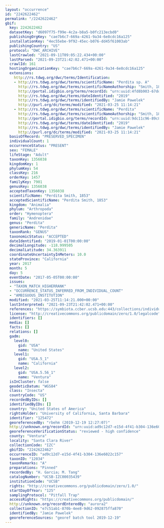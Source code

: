 ```yaml
---
layout: "occurrence"
id: "2242622462"
permalink: "/2242622462"
gbif:
  key: 2242622462
  datasetKey: "d6097f75-f99e-4c2a-b8a5-b0fc213ecbd0"
  publishingOrgKey: "cae7b6c7-669a-4261-9a34-6e8cdc16a125"
  installationKey: "4ec55ebe-9f92-45ec-b076-dd45f61003ab"
  publishingCountry: "US"
  protocol: "DWC_ARCHIVE"
  lastCrawled: "2021-09-11T09:05:22.434+00:00"
  lastParsed: "2021-09-23T21:42:02.471+00:00"
  crawlId: 161
  hostingOrganizationKey: "cae7b6c7-669a-4261-9a34-6e8cdc16a125"
  extensions:
    http://rs.tdwg.org/dwc/terms/Identification:
    - http://rs.tdwg.org/dwc/terms/scientificName: "Perdita sp. A"
      http://rs.tdwg.org/dwc/terms/scientificNameAuthorship: "Smith, 1853"
      http://portal.idigbio.org/terms/recordId: "urn:uuid:4fd8b903-67dd-4014-86e0-3268dff01a11"
      http://rs.tdwg.org/dwc/terms/dateIdentified: "2019"
      http://rs.tdwg.org/dwc/terms/identifiedBy: "Jamie Pawelek"
      http://purl.org/dc/terms/modified: "2021-03-25 11:14:21"
    - http://rs.tdwg.org/dwc/terms/scientificName: "Perdita"
      http://rs.tdwg.org/dwc/terms/scientificNameAuthorship: "Smith, 1853"
      http://portal.idigbio.org/terms/recordId: "urn:uuid:9dc11c96-89c8-41a8-8bb9-0c54367972f4"
      http://rs.tdwg.org/dwc/terms/dateIdentified: "2019"
      http://rs.tdwg.org/dwc/terms/identifiedBy: "Jamie Pawelek"
      http://purl.org/dc/terms/modified: "2021-03-25 11:14:21"
  basisOfRecord: "PRESERVED_SPECIMEN"
  individualCount: 1
  occurrenceStatus: "PRESENT"
  sex: "FEMALE"
  lifeStage: "Adult"
  taxonKey: 1356038
  kingdomKey: 1
  phylumKey: 54
  classKey: 216
  orderKey: 1457
  familyKey: 7901
  genusKey: 1356038
  acceptedTaxonKey: 1356038
  scientificName: "Perdita Smith, 1853"
  acceptedScientificName: "Perdita Smith, 1853"
  kingdom: "Animalia"
  phylum: "Arthropoda"
  order: "Hymenoptera"
  family: "Andrenidae"
  genus: "Perdita"
  genericName: "Perdita"
  taxonRank: "GENUS"
  taxonomicStatus: "ACCEPTED"
  dateIdentified: "2019-01-01T00:00:00"
  decimalLongitude: -118.999505
  decimalLatitude: 34.363911
  coordinateUncertaintyInMeters: 10.0
  stateProvince: "California"
  year: 2017
  month: 5
  day: 5
  eventDate: "2017-05-05T00:00:00"
  issues:
  - "TAXON_MATCH_HIGHERRANK"
  - "OCCURRENCE_STATUS_INFERRED_FROM_INDIVIDUAL_COUNT"
  - "AMBIGUOUS_INSTITUTION"
  modified: "2021-03-25T11:14:21.000+00:00"
  lastInterpreted: "2021-09-23T21:42:02.471+00:00"
  references: "https://symbiota.ccber.ucsb.edu:443/collections/individual/index.php?occid=125472"
  license: "http://creativecommons.org/publicdomain/zero/1.0/legalcode"
  identifiers: []
  media: []
  facts: []
  relations: []
  gadm:
    level0:
      gid: "USA"
      name: "United States"
    level1:
      gid: "USA.5_1"
      name: "California"
    level2:
      gid: "USA.5.56_1"
      name: "Ventura"
  isInCluster: false
  geodeticDatum: "WGS84"
  class: "Insecta"
  countryCode: "US"
  recordedByIDs: []
  identifiedByIDs: []
  country: "United States of America"
  rightsHolder: "University of California, Santa Barbara"
  identifier: "125472"
  georeferencedBy: "rbehm (2019-12-19 12:27:07)"
  http://unknown.org/recordId: "urn:uuid:ad9c12d7-e15d-4f41-b304-136e6022c157"
  georeferenceVerificationStatus: "reviewed - high confidence"
  county: "Ventura"
  locality: "Santa Clara River"
  collectionCode: "IZC"
  gbifID: "2242622462"
  occurrenceID: "ad9c12d7-e15d-4f41-b304-136e6022c157"
  taxonID: "12034"
  taxonRemarks: "A"
  preparations: "Pinned"
  recordedBy: "H. Garcia; M. Tang"
  catalogNumber: "UCSB-IZC00035439"
  institutionCode: "UCSB"
  rights: "http://creativecommons.org/publicdomain/zero/1.0/"
  startDayOfYear: "125"
  samplingProtocol: "Pitfall Trap"
  accessRights: "https://creativecommons.org/publicdomain/"
  http://unknown.org/recordEnteredBy: "aurora2"
  collectionID: "e7c51ab1-870b-4ee8-9d62-092875ffa870"
  identifiedBy: "Jamie Pawelek"
  georeferenceSources: "georef batch tool 2019-12-19"
---
```

